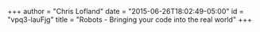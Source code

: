 +++
author = "Chris Lofland"
date = "2015-06-26T18:02:49-05:00"
id = "vpq3-lauFjg"
title = "Robots - Bringing your code into the real world"
+++
